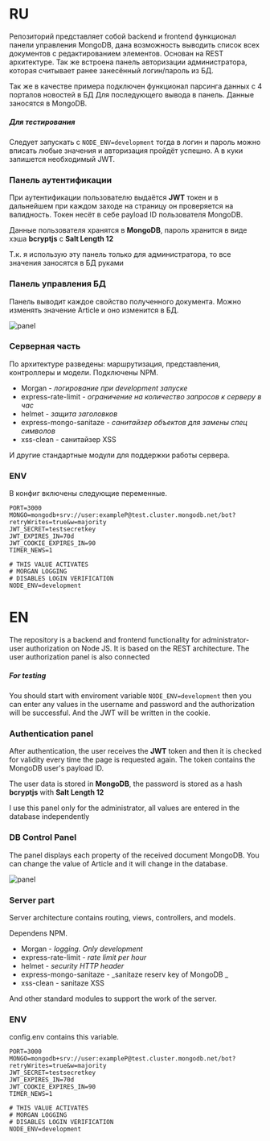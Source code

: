 # RU

Репозиторий представляет собой backend и frontend функционал панели управления MongoDB, дана возможность выводить список всех документов с редактированием элементов. Основан на REST архитектуре. Так же встроена панель авторизации администратора, которая считывает ранее занесённый логин/пароль из БД.

Так же в качестве примера подключен функционал парсинга данных с 4 порталов новостей в БД Для последующего вывода в панель. Данные заносятся в MongoDB.

##### Для тестирования 

Следует запускать с `NODE_ENV=development` тогда в логин и пароль можно вписать любые значения и авторизация пройдёт успешно. А в куки запишется необходимый JWT.

### Панель аутентификации

При аутентификации пользователю выдаётся **JWT** токен и в дальнейшем при каждом заходе на страницу он проверяется на валидность. Токен несёт в себе payload ID пользователя MongoDB.

Данные пользователя хранятся в **MongoDB**, пароль хранится в виде хэша **bcryptjs** с **Salt Length 12**

Т.к. я использую эту панель только для администратора, то все значения заносятся в БД руками

### Панель управления БД

Панель выводит каждое свойство полученного документа. Можно изменять значение Article и оно изменится в БД.

![panel](C:\Users\Uriy\Documents\node-all-project\node-panelDB\other\panel.png)

### Серверная часть

По архитектуре разведены: маршрутизация, представления, контроллеры и модели.
Подключены NPM.

- Morgan - *логирование при development запуске*
- express-rate-limit - *ограничение на количество запросов к серверу в час*
- helmet - *защита заголовков*
- express-mongo-sanitaze - *санитайзер объектов для замены спец символов*
- xss-clean - санитайзер XSS

И другие стандартные модули для поддержки работы сервера.

### ENV

В конфиг включены следующие переменные.

```
PORT=3000
MONGO=mongodb+srv://user:exampleP@test.cluster.mongodb.net/bot?retryWrites=true&w=majority
JWT_SECRET=testsecretkey
JWT_EXPIRES_IN=70d
JWT_COOKIE_EXPIRES_IN=90
TIMER_NEWS=1

# THIS VALUE ACTIVATES
# MORGAN LOGGING
# DISABLES LOGIN VERIFICATION 
NODE_ENV=development
```

# EN

The repository is a backend and frontend functionality for administrator-user authorization on Node JS. It is based on the REST architecture. The user authorization panel is also connected

##### For testing 

You should start with enviroment variable `NODE_ENV=development` then you can enter any values in the username and password and the authorization will be successful. And the JWT will be written in the cookie.

### Authentication panel

After authentication, the user receives the **JWT** token and then it is checked for validity every time the page is requested again. The token contains the MongoDB user's payload ID.

The user data is stored in **MongoDB**, the password is stored as a hash **bcryptjs** with **Salt Length 12**

I use this panel only for the administrator, all values are entered in the database independently

### DB Control Panel

The panel displays each property of the received document MongoDB. You can change the value of Article and it will change in the database.

![panel](C:\Users\Uriy\Documents\node-all-project\node-panelDB\other\panel.png)

### Server part

Server architecture contains routing, views, controllers, and models.

Dependens NPM.

- Morgan - *logging. Only development*
- express-rate-limit - *rate limit per hour*
- helmet - *security HTTP header*
- express-mongo-sanitaze - _sanitaze reserv key of MongoDB _
- xss-clean - sanitaze XSS

And other standard modules to support the work of the server.

### ENV

config.env contains this variable.

```
PORT=3000
MONGO=mongodb+srv://user:exampleP@test.cluster.mongodb.net/bot?retryWrites=true&w=majority
JWT_SECRET=testsecretkey
JWT_EXPIRES_IN=70d
JWT_COOKIE_EXPIRES_IN=90
TIMER_NEWS=1

# THIS VALUE ACTIVATES
# MORGAN LOGGING
# DISABLES LOGIN VERIFICATION 
NODE_ENV=development
```